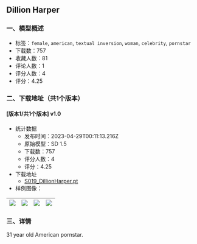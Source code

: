 ## Dillion Harper
### 一、模型概述

- 标签：`female`, `american`, `textual inversion`, `woman`, `celebrity`, `pornstar`
- 下载数：757
- 收藏人数：81
- 评论人数：1
- 评分人数：4
- 评分：4.25

### 二、下载地址（共1个版本）

#### [版本1/共1个版本] v1.0

- 统计数据
  - 发布时间：2023-04-29T00:11:13.216Z
  - 原始模型：SD 1.5
  - 下载数：757
  - 评分人数：4
  - 评分：4.25
- 下载地址
  - [S019_DillionHarper.pt](https://civitai.com/api/download/models/57746)
- 样例图像：

| <img src="https://image.civitai.com/xG1nkqKTMzGDvpLrqFT7WA/6af97183-6710-4e45-2e21-59d611563b00/width=450/627337.jpeg" /> | <img src="https://image.civitai.com/xG1nkqKTMzGDvpLrqFT7WA/5d4c07e4-0d0d-4ecf-e0c6-adcc39d14300/width=450/627339.jpeg" /> | <img src="https://image.civitai.com/xG1nkqKTMzGDvpLrqFT7WA/ccaa481f-c84d-4d74-e168-32f417494900/width=450/627340.jpeg" /> | <img src="https://image.civitai.com/xG1nkqKTMzGDvpLrqFT7WA/584cfdca-e202-4aa9-a090-cb24a9f99b00/width=450/627341.jpeg" /> |
| ---- | ---- | ---- | ---- |


### 三、详情
<p>31 year old American pornstar.</p>